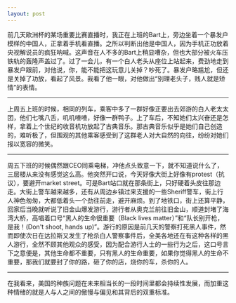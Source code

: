 ```yaml
---
layout: post
---
```

前几天欧洲杯的某场重要比赛直播时，我正在上班的Bart上，旁边坐着一个暴发户模样的中国人，正拿着手机看直播。之所以判断出他是中国人，因为手机正功放着央视解说员的疯狂呐喊。这声音在人不多的Bart上稍显嘈杂，但也大部分被火车压铁轨的轰隆声盖过了。过了一会儿，有一个白人老头从座位上站起来，费劲地走到暴发户跟前，对他说，你，能不能把这玩意儿关掉？吵死了。暴发户略尴尬，但还是关掉了功放，看起了风景。我看了他一眼，对他做出“别理老头子，贱人就是矫情”的表情。

* * *

上周五上班的时候，相同的列车，乘客中多了一群好像正要出去郊游的白人老太太团，他们七嘴八舌，叽叽喳喳，好像一群鸭子。上了车后，不知她们太兴奋还是怎样，拿着上个世纪的收音机功放起了古典音乐。那古典音乐似乎是她们自己创造的，难听极了，但围观的其他乘客感受到了这群老人对大自然的向往，纷纷对她们报以宽容的微笑。

* * *

周五下班的时候偶然跟CEO同乘电梯，冲他点头致意一下，就不知道说什么了，三层楼从来没有感觉这么高。他突然开口说，今天好像大街上好像有protest（抗议），要避开market street。可是Bart站口就在那条街上，只好硬着头皮往那边走。大街上警车越来越多，还有从周边乡镇过来支援的一些Sheriff警车，街上行人神色匆匆，大都低着头一个劲往前走，避开麻烦。到了地铁口，街上还算平静，回家后当晚就听说了旧金山爆发游行，游行者从奥克兰前往旧金山，顺道封堵了海湾大桥，高唱着口号“黑人的生命很重要（Black lives matter）”和“队长别开枪，是我！(Don't shoot, hands up)”。游行的原因是前几天的警察打死黑人事件，然而即使次日在达拉斯又发生了枪杀白人警察事件后，全美各地还在有这种各样的黑人游行，全然不顾其他观众的感受，因为配合游行人士的一些行为之后，这口号言下之意便是，其他生命都不重要，只有黑人的生命重要，如果你觉得黑人的生命不重要，那我们就要封了你的路，砸了你的店，烧你的车，杀你的人。

* * *

在我看来，美国的种族问题在未来相当长的一段时间里都会持续性发展，而加重这种情绪的就是人与人之间的傲慢与偏见和其背后的双重标准。